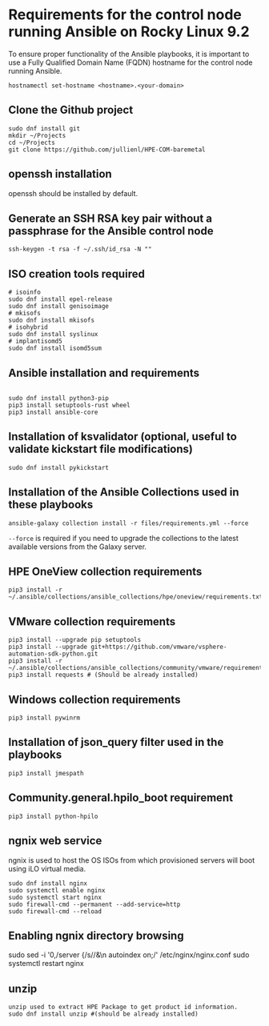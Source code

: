# Requirements for the control node running Ansible on Rocky Linux 9.2

To ensure proper functionality of the Ansible playbooks, it is important to use a Fully Qualified Domain Name (FQDN) hostname for the control node running Ansible.
```
hostnamectl set-hostname <hostname>.<your-domain>
```

## Clone the Github project
```
sudo dnf install git
mkdir ~/Projects
cd ~/Projects
git clone https://github.com/jullienl/HPE-COM-baremetal
```

## openssh installation

openssh should be installed by default.

## Generate an SSH RSA key pair without a passphrase for the Ansible control node
```
ssh-keygen -t rsa -f ~/.ssh/id_rsa -N ""
``` 

## ISO creation tools required
```
# isoinfo
sudo dnf install epel-release
sudo dnf install genisoimage
# mkisofs
sudo dnf install mkisofs
# isohybrid
sudo dnf install syslinux
# implantisomd5
sudo dnf install isomd5sum
```

## Ansible installation and requirements
```

sudo dnf install python3-pip
pip3 install setuptools-rust wheel
pip3 install ansible-core
```

## Installation of ksvalidator (optional, useful to validate kickstart file modifications)
```
sudo dnf install pykickstart
```
## Installation of the Ansible Collections used in these playbooks 
``` 
ansible-galaxy collection install -r files/requirements.yml --force 
```
`--force` is required if you need to upgrade the collections to the latest available versions from the Galaxy server. 


## HPE OneView collection requirements
```
pip3 install -r ~/.ansible/collections/ansible_collections/hpe/oneview/requirements.txt
```

## VMware collection requirements
```
pip3 install --upgrade pip setuptools
pip3 install --upgrade git+https://github.com/vmware/vsphere-automation-sdk-python.git
pip3 install -r ~/.ansible/collections/ansible_collections/community/vmware/requirements.txt
pip3 install requests # (Should be already installed)
```

## Windows collection requirements
```
pip3 install pywinrm
```
## Installation of json_query filter used in the playbooks
```
pip3 install jmespath
```
## Community.general.hpilo_boot requirement
```
pip3 install python-hpilo
```
## ngnix web service
ngnix is used to host the OS ISOs from which provisioned servers will boot using iLO virtual media.
```
sudo dnf install nginx
sudo systemctl enable nginx
sudo systemctl start nginx
sudo firewall-cmd --permanent --add-service=http
sudo firewall-cmd --reload
``` 

## Enabling ngnix directory browsing
sudo sed -i '0,/server {/s//&\n        autoindex on;/' /etc/nginx/nginx.conf
sudo systemctl restart nginx

## unzip
```
unzip used to extract HPE Package to get product id information.
sudo dnf install unzip #(should be already installed)
```

